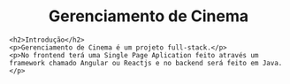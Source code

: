 <html>
  
  <body>
    <h1 align="center">Gerenciamento de Cinema</h1>
    
    <h2>Introdução</h2>
    <p>Gerenciamento de Cinema é um projeto full-stack.</p> 
    <p>No frontend terá uma Single Page Aplication feito através um framework chamado Angular ou Reactjs e no backend será feito em Java.</p>
   
  </body>
</html>
